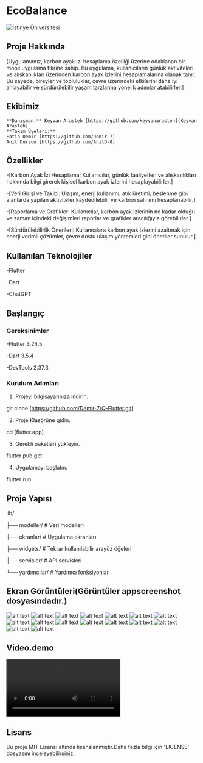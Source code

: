 # EcoBalance

![İstinye Üniversitesi](https://unitededucation.com/_next/image?url=https%3A%2F%2Fwww.unitededucation.com%2Flinklogoch%2Fistinye-university-logo.png&w=3840&q=75)

## Proje Hakkında
[Uygulamanız, karbon ayak izi hesaplama özelliği üzerine odaklanan bir mobil uygulama fikrine sahip. Bu uygulama, kullanıcıların günlük aktiviteleri ve alışkanlıkları üzerinden karbon ayak izlerini hesaplamalarına olanak tanır. Bu sayede, bireyler ve topluluklar, çevre üzerindeki etkilerini daha iyi anlayabilir ve sürdürülebilir yaşam tarzlarına yönelik adımlar atabilirler.]

## Ekibimiz
    **Danışman:** Keyvan Arasteh [https://github.com/keyvanarasteh](Keyvan Arasteh)
    **Takım Üyeleri:**
    Fatih Demir [https://github.com/Demir-7]
    Anıl Dursun [https://github.com/AnilD-8]

## Özellikler
 -[Karbon Ayak İzi Hesaplama: Kullanıcılar, günlük faaliyetleri ve alışkanlıkları hakkında bilgi girerek kişisel karbon ayak izlerini hesaplayabilirler.]
 
 
 -[Veri Girişi ve Takibi: Ulaşım, enerji kullanımı, atık üretimi, beslenme gibi alanlarda yapılan aktiviteler kaydedilebilir ve karbon salınımı hesaplanabilir.]
 
 
 
 -[Raporlama ve Grafikler: Kullanıcılar, karbon ayak izlerinin ne kadar olduğu ve zaman içindeki değişimleri raporlar ve grafikler aracılığıyla görebilirler.]
 
 
 
 -[Sürdürülebilirlik Önerileri: Kullanıcılara karbon ayak izlerini azaltmak için enerji verimli çözümler, çevre dostu ulaşım yöntemleri gibi 
 öneriler sunulur.]


## Kullanılan Teknolojiler
 -Flutter
 
 
 -Dart
 
 
 -ChatGPT
 

## Başlangıç


### Gereksinimler
 -Flutter 3.24.5
 
 
 
 -Dart 3.5.4



 -DevTools 2.37.3



 ### Kurulum Adımları
 1. Projeyi bilgisayarınıza indirin.
  
  git clone [https://github.com/Demir-7/Q-Flutter.git]
  
 2. Proje Klasörüne gidin.

 cd [flutter.app]

 3. Gerekli paketleri yükleyin.

 flutter pub get 

 4. Uygulamayı başlatın.

 flutter run


## Proje Yapısı




lib/

├── modeller/ # Veri modelleri

├── ekranlar/ # Uygulama ekranları

├── widgets/ # Tekrar kullanılabilir arayüz öğeleri

├── servisler/ # API servisleri

└── yardımcılar/ # Yardımcı fonksiyonlar



## Ekran Görüntüleri(Görüntüler appscreenshot dosyasındadır.)

![alt text](appscreenshot/onb1.png)
![alt text](appscreenshot/onb2.png)
![alt text](appscreenshot/onb3.png)
![alt text](appscreenshot/onb4.png)
![alt text](appscreenshot/loading.png)
![alt text](appscreenshot/home.png)
![alt text](appscreenshot/home1.png)
![alt text](appscreenshot/sidenavi.png)
![alt text](appscreenshot/hesaplama.png) 
![alt text](appscreenshot/hesaplama2.png) 
![alt text](appscreenshot/hesaplama3.png) 
![alt text](appscreenshot/hesaplamaurl.png)
![alt text](appscreenshot/tasarruf.png) 
![alt text](appscreenshot/tasarruf1.png)
![alt text](appscreenshot/profil.png) 
![alt text](appscreenshot/profil1.png)

## Video.demo
<video controls src="video/uygulama_kayit1.mp4" title="Title"></video>






## Lisans

Bu proje MIT Lisansı altında lisanslanmıştır.Daha fazla bilgi için 'LICENSE' dosyasını inceleyebilirsiniz.






 
 



